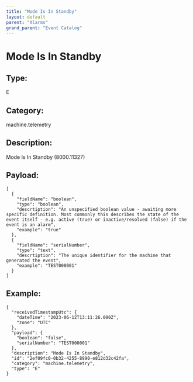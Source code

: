 ```yaml
---
title: "Mode Is In Standby"
layout: default
parent: "Alarms"
grand_parent: "Event Catalog"
---
```


# Mode Is In Standby

## Type:

E

## Category:

machine.telemetry

## Description: 

Mode Is In Standby (8000.11327)

## Payload:

```
[
  {
    "fieldName": "boolean",
    "type": "boolean",
    "descrtiption": "An unspecified boolean value - awaiting more specific definition. Most commonly this describes the state of the event itself - e.g. active (true) or inactive/resolved (false) if the event is an alarm",
    "example": "true"
  },
  {
    "fieldName": "serialNumber",
    "type": "text",
    "descrtiption": "The unique identifier for the machine that generated the event",
    "example": "TEST000001"
  }
]
```

## Example:

```
{
  "receivedTimestampUtc": {
    "dateTime": "2023-06-12T13:11:26.000Z",
    "zone": "UTC"
  },
  "payload": {
    "boolean": "false",
    "serialNumber": "TEST000001"
  },
  "description": "Mode Is In Standby",
  "id": "2ef09fc0-0b32-4255-8990-e812d32c42fa",
  "category": "machine.telemetry",
  "type": "E"
}
```
